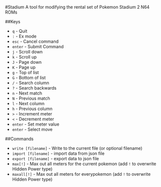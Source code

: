 #Stadium
A tool for modifying the rental set of Pokemon Stadium 2 N64 ROMs

##Keys
 - `q` - Quit
 - `:` - Ex mode
 - `esc` - Cancel command
 - `enter` - Submit Command
 - `j` - Scroll down
 - `k` - Scroll up
 - `J` - Page down
 - `K` - Page up
 - `g` - Top of list
 - `G` - Bottom of list
 - `/` - Search column
 - `?` - Search backwards
 - `n` - Next match
 - `N` - Previous match
 - `l` - Next column
 - `h` - Previous column
 - `>` - Increment meter
 - `<` - Decrement meter
 - `enter` - Set meter value
 - `enter` - Select move

##Commands
 - `write [filename]` - Write to the current file (or optional filename)
 - `import [filename]` - import data from json file
 - `export [filename]` - export data to json file
 - `max[!]` - Max out all meters for the current pokemon (add `!` to overwrite Hidden Power type)
 - `maxall[!]` - Max out all meters for everypokemon (add `!` to overwrite Hidden Power type)

